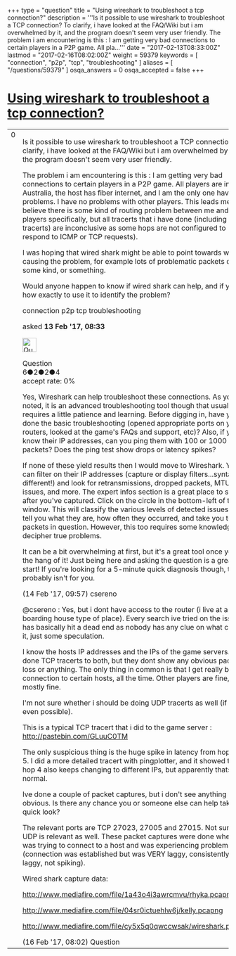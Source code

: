 +++
type = "question"
title = "Using wireshark to troubleshoot a tcp connection?"
description = '''Is it possible to use wireshark to troubleshoot a TCP connection? To clarify, i have looked at the FAQ/Wiki but i am overwhelmed by it, and the program doesn&#x27;t seem very user friendly. The problem i am encountering is this : I am getting very bad connections to certain players in a P2P game. All pla...'''
date = "2017-02-13T08:33:00Z"
lastmod = "2017-02-16T08:02:00Z"
weight = 59379
keywords = [ "connection", "p2p", "tcp", "troubleshooting" ]
aliases = [ "/questions/59379" ]
osqa_answers = 0
osqa_accepted = false
+++

<div class="headNormal">

# [Using wireshark to troubleshoot a tcp connection?](/questions/59379/using-wireshark-to-troubleshoot-a-tcp-connection)

</div>

<div id="main-body">

<div id="askform">

<table id="question-table" style="width:100%;"><colgroup><col style="width: 50%" /><col style="width: 50%" /></colgroup><tbody><tr class="odd"><td style="width: 30px; vertical-align: top"><div class="vote-buttons"><span id="post-59379-upvote" class="ajax-command post-vote up" rel="nofollow" title="I like this post (click again to cancel)"> </span><div id="post-59379-score" class="post-score" title="current number of votes">0</div><span id="post-59379-downvote" class="ajax-command post-vote down" rel="nofollow" title="I dont like this post (click again to cancel)"> </span> <span id="favorite-mark" class="ajax-command favorite-mark" rel="nofollow" title="mark/unmark this question as favorite (click again to cancel)"> </span><div id="favorite-count" class="favorite-count"></div></div></td><td><div id="item-right"><div class="question-body"><p>Is it possible to use wireshark to troubleshoot a TCP connection? To clarify, i have looked at the FAQ/Wiki but i am overwhelmed by it, and the program doesn't seem very user friendly.</p><p>The problem i am encountering is this : I am getting very bad connections to certain players in a P2P game. All players are in Australia, the host has fiber internet, and I am the only one having problems. I have no problems with other players. This leads me to believe there is some kind of routing problem between me and these players specifically, but all tracerts that i have done (including TCP tracerts) are inconclusive as some hops are not configured to respond to ICMP or TCP requests).</p><p>I was hoping that wired shark might be able to point towards what is causing the problem, for example lots of problematic packets of some kind, or something.</p><p>Would anyone happen to know if wired shark can help, and if yes, how exactly to use it to identify the problem?</p></div><div id="question-tags" class="tags-container tags"><span class="post-tag tag-link-connection" rel="tag" title="see questions tagged &#39;connection&#39;">connection</span> <span class="post-tag tag-link-p2p" rel="tag" title="see questions tagged &#39;p2p&#39;">p2p</span> <span class="post-tag tag-link-tcp" rel="tag" title="see questions tagged &#39;tcp&#39;">tcp</span> <span class="post-tag tag-link-troubleshooting" rel="tag" title="see questions tagged &#39;troubleshooting&#39;">troubleshooting</span></div><div id="question-controls" class="post-controls"></div><div class="post-update-info-container"><div class="post-update-info post-update-info-user"><p>asked <strong>13 Feb '17, 08:33</strong></p><img src="https://secure.gravatar.com/avatar/f01cadc0a7fb703a9ad769c129cc405e?s=32&amp;d=identicon&amp;r=g" class="gravatar" width="32" height="32" alt="Question&#39;s gravatar image" /><p><span>Question</span><br />
<span class="score" title="6 reputation points">6</span><span title="2 badges"><span class="badge1">●</span><span class="badgecount">2</span></span><span title="2 badges"><span class="silver">●</span><span class="badgecount">2</span></span><span title="4 badges"><span class="bronze">●</span><span class="badgecount">4</span></span><br />
<span class="accept_rate" title="Rate of the user&#39;s accepted answers">accept rate:</span> <span title="Question has no accepted answers">0%</span></p></div></div><div id="comments-container-59379" class="comments-container"><span id="59413"></span><div id="comment-59413" class="comment"><div id="post-59413-score" class="comment-score"></div><div class="comment-text"><p>Yes, Wireshark can help troubleshoot these connections. As you've noted, it is an advanced troubleshooting tool though that usually requires a little patience and learning. Before digging in, have you done the basic troubleshooting (opened appropriate ports on your routers, looked at the game's FAQs and support, etc)? Also, if you know their IP addresses, can you ping them with 100 or 1000 packets? Does the ping test show drops or latency spikes?</p><p>If none of these yield results then I would move to Wireshark. You can filter on their IP addresses (capture or display filters...syntax is different!) and look for retransmissions, dropped packets, MTU issues, and more. The expert infos section is a great place to start after you've captured. Click on the circle in the bottom-left of the window. This will classify the various levels of detected issues and tell you what they are, how often they occurred, and take you to the packets in question. However, this too requires some knowledge to decipher true problems.</p><p>It can be a bit overwhelming at first, but it's a great tool once you get the hang of it! Just being here and asking the question is a great start! If you're looking for a 5-minute quick diagnosis though, this probably isn't for you.</p></div><div id="comment-59413-info" class="comment-info"><span class="comment-age">(14 Feb '17, 09:57)</span> <span class="comment-user userinfo">csereno</span></div></div><span id="59477"></span><div id="comment-59477" class="comment"><div id="post-59477-score" class="comment-score"></div><div class="comment-text"><p><span></span><span>@csereno</span> : Yes, but i dont have access to the router (i live at a boarding house type of place). Every search ive tried on the issue has basically hit a dead end as nobody has any clue on what causes it, just some speculation.</p><p>I know the hosts IP addresses and the IPs of the game servers. I've done TCP tracerts to both, but they dont show any obvious packet loss or anything. The only thing in common is that I get really bad connection to certain hosts, all the time. Other players are fine, or mostly fine.</p><p>I'm not sure whether i should be doing UDP tracerts as well (if thats even possible).</p><p>This is a typical TCP tracert that i did to the game server : <a href="http://pastebin.com/GLuuC0TM">http://pastebin.com/GLuuC0TM</a></p><p>The only suspicious thing is the huge spike in latency from hop 4 to 5. I did a more detailed tracert with pingplotter, and it showed that hop 4 also keeps changing to different IPs, but apparently thats normal.</p><p>Ive done a couple of packet captures, but i don't see anything really obvious. Is there any chance you or someone else can help take a quick look?</p><p>The relevant ports are TCP 27023, 27005 and 27015. Not sure if UDP is relevant as well. These packet captures were done when I was trying to connect to a host and was experiencing problems (connection was established but was VERY laggy, consistently laggy, not spiking).</p><p>Wired shark capture data:</p><p><a href="http://www.mediafire.com/file/1a43o4i3awrcmvu/rhyka.pcapng">http://www.mediafire.com/file/1a43o4i3awrcmvu/rhyka.pcapng</a></p><p><a href="http://www.mediafire.com/file/04sr0ictuehlw6j/kelly.pcapng">http://www.mediafire.com/file/04sr0ictuehlw6j/kelly.pcapng</a></p><p><a href="http://www.mediafire.com/file/cy5x5q0qwccwsak/wireshark.pcapng">http://www.mediafire.com/file/cy5x5q0qwccwsak/wireshark.pcapng</a></p></div><div id="comment-59477-info" class="comment-info"><span class="comment-age">(16 Feb '17, 08:02)</span> <span class="comment-user userinfo">Question</span></div></div></div><div id="comment-tools-59379" class="comment-tools"></div><div class="clear"></div><div id="comment-59379-form-container" class="comment-form-container"></div><div class="clear"></div></div></td></tr></tbody></table>

</div>

</div>

